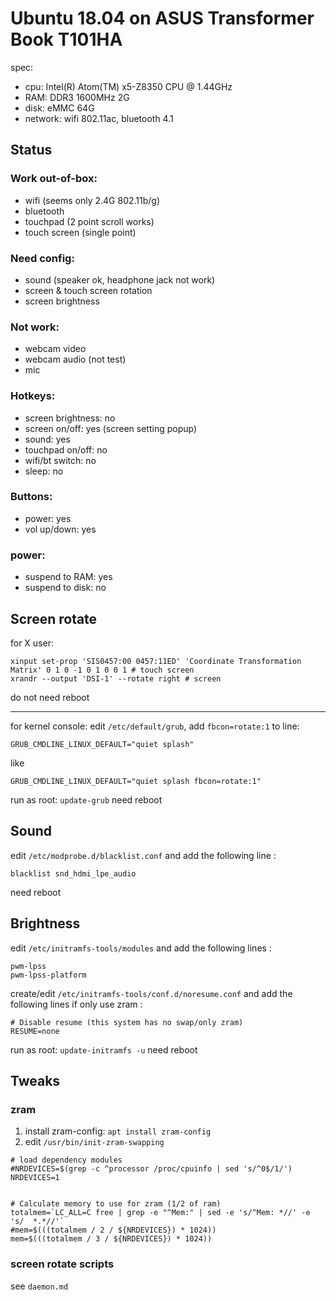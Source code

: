 # Ubuntu 18.04 on ASUS Transformer Book T101HA

spec:
* cpu: Intel(R) Atom(TM) x5-Z8350  CPU @ 1.44GHz
* RAM: DDR3 1600MHz 2G
* disk: eMMC 64G
* network: wifi 802.11ac, bluetooth 4.1

## Status
### Work out-of-box:
* wifi (seems only 2.4G 802.11b/g)
* bluetooth
* touchpad (2 point scroll works)
* touch screen (single point)

### Need config:
* sound (speaker ok, headphone jack not work)
* screen & touch screen rotation
* screen brightness

### Not work:
* webcam video
* webcam audio (not test)
* mic


### Hotkeys:
* screen brightness: no
* screen on/off: yes (screen setting popup)
* sound: yes
* touchpad on/off: no
* wifi/bt switch: no
* sleep: no

### Buttons:
* power: yes
* vol up/down: yes

### power:
* suspend to RAM: yes
* suspend to disk: no

## Screen rotate
for X user:
```
xinput set-prop 'SIS0457:00 0457:11ED' 'Coordinate Transformation Matrix' 0 1 0 -1 0 1 0 0 1 # touch screen
xrandr --output 'DSI-1' --rotate right # screen
```
do not need reboot

---
for kernel console:
edit `/etc/default/grub`,
add `fbcon=rotate:1` to line:

```
GRUB_CMDLINE_LINUX_DEFAULT="quiet splash"
```

like

```
GRUB_CMDLINE_LINUX_DEFAULT="quiet splash fbcon=rotate:1"
```

run as root: `update-grub`
need reboot

## Sound
edit `/etc/modprobe.d/blacklist.conf`
and add the following line :
```
blacklist snd_hdmi_lpe_audio
```
need reboot

## Brightness
edit `/etc/initramfs-tools/modules`
and add the following lines :
```
pwm-lpss
pwm-lpss-platform
```

create/edit `/etc/initramfs-tools/conf.d/noresume.conf`
and add the following lines if only use zram :
```
# Disable resume (this system has no swap/only zram)
RESUME=none
```

run as root: `update-initramfs -u`
need reboot

## Tweaks
### zram

1. install zram-config: `apt install zram-config`
2. edit `/usr/bin/init-zram-swapping`

```
# load dependency modules
#NRDEVICES=$(grep -c ^processor /proc/cpuinfo | sed 's/^0$/1/')
NRDEVICES=1


# Calculate memory to use for zram (1/2 of ram)
totalmem=`LC_ALL=C free | grep -e "^Mem:" | sed -e 's/^Mem: *//' -e 's/  *.*//'`
#mem=$(((totalmem / 2 / ${NRDEVICES}) * 1024))
mem=$(((totalmem / 3 / ${NRDEVICES}) * 1024))
```

### screen rotate scripts
see `daemon.md`

